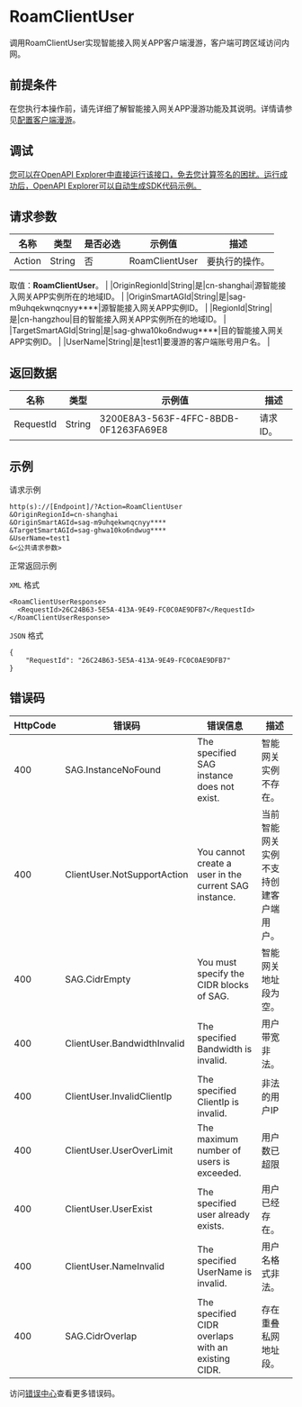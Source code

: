 # RoamClientUser

调用RoamClientUser实现智能接入网关APP客户端漫游，客户端可跨区域访问内网。

## 前提条件

在您执行本操作前，请先详细了解智能接入网关APP漫游功能及其说明。详情请参见[配置客户端漫游](~~177220~~)。

## 调试

[您可以在OpenAPI Explorer中直接运行该接口，免去您计算签名的困扰。运行成功后，OpenAPI Explorer可以自动生成SDK代码示例。](https://api.aliyun.com/#product=Smartag&api=RoamClientUser&type=RPC&version=2018-03-13)

## 请求参数

|名称|类型|是否必选|示例值|描述|
|--|--|----|---|--|
|Action|String|否|RoamClientUser|要执行的操作。

 取值：**RoamClientUser**。 |
|OriginRegionId|String|是|cn-shanghai|源智能接入网关APP实例所在的地域ID。 |
|OriginSmartAGId|String|是|sag-m9uhqekwnqcnyy\*\*\*\*|源智能接入网关APP实例ID。 |
|RegionId|String|是|cn-hangzhou|目的智能接入网关APP实例所在的地域ID。 |
|TargetSmartAGId|String|是|sag-ghwa10ko6ndwug\*\*\*\*|目的智能接入网关APP实例ID。 |
|UserName|String|是|test1|要漫游的客户端账号用户名。 |

## 返回数据

|名称|类型|示例值|描述|
|--|--|---|--|
|RequestId|String|3200E8A3-563F-4FFC-8BDB-0F1263FA69E8|请求ID。 |

## 示例

请求示例

```
http(s)://[Endpoint]/?Action=RoamClientUser
&OriginRegionId=cn-shanghai
&OriginSmartAGId=sag-m9uhqekwnqcnyy****
&TargetSmartAGId=sag-ghwa10ko6ndwug****
&UserName=test1
&<公共请求参数>
```

正常返回示例

`XML` 格式

```
<RoamClientUserResponse>
  <RequestId>26C24B63-5E5A-413A-9E49-FC0C0AE9DFB7</RequestId>
</RoamClientUserResponse>
```

`JSON` 格式

```
{
	"RequestId": "26C24B63-5E5A-413A-9E49-FC0C0AE9DFB7"
}
```

## 错误码

|HttpCode|错误码|错误信息|描述|
|--------|---|----|--|
|400|SAG.InstanceNoFound|The specified SAG instance does not exist.|智能网关实例不存在。|
|400|ClientUser.NotSupportAction|You cannot create a user in the current SAG instance.|当前智能网关实例不支持创建客户端用户。|
|400|SAG.CidrEmpty|You must specify the CIDR blocks of SAG.|智能网关地址段为空。|
|400|ClientUser.BandwidthInvalid|The specified Bandwidth is invalid.|用户带宽非法。|
|400|ClientUser.InvalidClientIp|The specified ClientIp is invalid.|非法的用户IP|
|400|ClientUser.UserOverLimit|The maximum number of users is exceeded.|用户数已超限|
|400|ClientUser.UserExist|The specified user already exists.|用户已经存在。|
|400|ClientUser.NameInvalid|The specified UserName is invalid.|用户名格式非法。|
|400|SAG.CidrOverlap|The specified CIDR overlaps with an existing CIDR.|存在重叠私网地址段。|

访问[错误中心](https://error-center.alibabacloud.com/status/product/Smartag)查看更多错误码。

